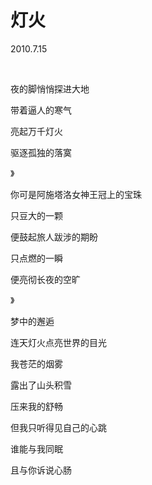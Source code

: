 # 灯火

2010.7.15

&emsp;

夜的脚悄悄探进大地

带着逼人的寒气

亮起万千灯火

驱逐孤独的落寞

》

你可是阿施塔洛女神王冠上的宝珠

只豆大的一颗

便鼓起旅人跋涉的期盼

只点燃的一瞬

便亮彻长夜的空旷

》

梦中的邂逅

连天灯火点亮世界的目光

我苍茫的烟雾

露出了山头积雪

压来我的舒畅

但我只听得见自己的心跳

谁能与我同眠

且与你诉说心肠


